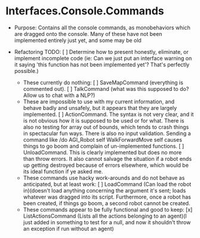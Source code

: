 # Interfaces.Console.Commands

* Purpose: Contains all the console commands, as monobehaviors which are dragged onto the console. Many of these have not been implemented entirely just yet, and some may be old

* Refactoring TODO: 
    [ ] Determine how to present honestly, eliminate, or implement incomplete code (ie: Can we just put an interface warning on it saying 'this function has not been implemented yet'? That's perfectly possible.)
    * These currently do nothing:
	    [ ] SaveMapCommand (everything is commented out).
		[ ] TalkCommand (what was this supposed to do? Allow us to chat with a NLP?)
    * These are impossible to use with my current information, and behave badly and unsafely, but it appears that they are largely implemented.
		[ ] ActionCommand. The syntax is not very clear, and it is not obvious how it is supposed to be used or for what. There is also no testing for array out of bounds, which tends to crash things in spectacular fun ways. There is also no input validation. Sending a command like /do AGI_Robot self WalkForwardMove self causes things to go boom and complain of un-implemented functions. 
		[ ] UnloadCommand. This is clearly implemented but does no more than throw errors. It also cannot salvage the situation if a robot ends up getting destroyed because of errors elsewhere, which would be its ideal function if ye asked me.
    * These commands use hacky work-arounds and do not behave as anticipated, but at least work:
        [ ] LoadCommand (Can load the robot in)(doesn't load anything concerning the argument it's sent; loads whatever was dragged into its script. Furthermore, once a robot has been created, if things go boom, a second robot cannot be created.
	* These commands appear to be fully functional and good to keep:
	    [x] ListActionsCommand  (Lists all the actions belonging to an agent)(I just added in something to test for a null, and now it shouldn't throw an exception if run without an agent)
